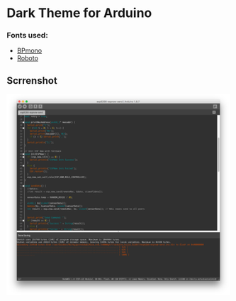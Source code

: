 # Dark Theme for Arduino


### Fonts used:
- [BPmono](https://www.fontsquirrel.com/fonts/BPmono)
- [Roboto](https://www.fontsquirrel.com/fonts/roboto) 

## Scrrenshot

![Screenshot](https://github.com/skitsanos/arduino-ide-themes/blob/master/Dark/Screen%20Shot%202018-09-24%20at%2008.54.23.png?raw=true)

